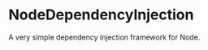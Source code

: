 NodeDependencyInjection
=======================

A very simple dependency injection framework for Node.
